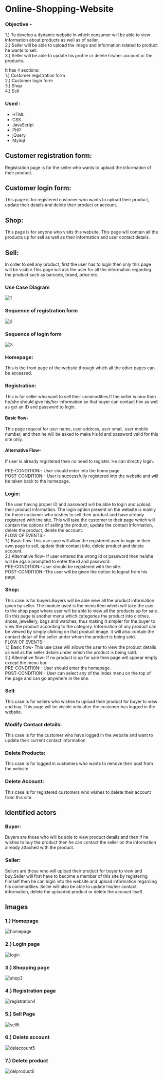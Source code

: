 # Online-Shopping-Website
### Objective - 
1.) To develop a dynamic website in which consumer will be able to view information about products as well as of seller.<br /> 
2.) Seller will be able to upload the image and information related to product he wants to sell. <br />
3.) Seller will be able to update his profile or delete his/her account or the products.<br />

It has 4 sections: <br />
 1.) Customer registration form <br />
 2.) Customer login form <br />
 3.) Shop <br />
 4.) Sell 
 
 ### Used :
 - HTML<br />
 - CSS<br />
 - JavaScript<br />
 - PHP<br />
 - jQuery<br />
 - MySql<br />

## Customer registration form: 
Registration page is for the seller who wants to upload the information of their product. 
## Customer login form:
This page is for registered customer who wants to upload their product, update their details and delete their product or account. 
## Shop: 
This page is for anyone who visits this website. This page will contain all the products up for sell as well as their information and user contact details. 
## Sell:
In order to sell any product, first the user has to login then only this page will be visible.This page will ask the user for all the information regarding the product such as barcode, brand, price etc.

### Use Case Diagram 
![1](https://user-images.githubusercontent.com/34748358/36067276-e9932510-0e87-11e8-9278-60604ab39f6e.png)

### Sequence of registration form
![2](https://user-images.githubusercontent.com/34748358/36067326-ac9773d6-0e88-11e8-8015-c83516490d38.png)

### Sequence of login form
![3](https://user-images.githubusercontent.com/34748358/36067325-ac8b47b4-0e88-11e8-8bd4-49fd8922d197.png)

### Homepage:
This is the front page of the website through which all the other pages can be accessed.
###  Registration:
This is for seller who want to sell their commodities.If the seller is new then he/she should give his/her information so that buyer can contact him as well as get an ID and password to login.  
#### Basic flow- 
This page request for user name, user address, user email, user mobile number, and then he will be asked to make his id and password valid for this site only.
#### Alternative Flow- 
If user is already registered then no need to register. He can directly login.      <br />      

PRE-CONDITION:- User should enter into the home page.              <br />
POST-CONDITION:- User is successfully registered into the website and will be taken back to the homepage.<br />

### Login:
The user having proper ID and password will be able to login and upload their product information. The login option present on the website is mainly for those customer who wishes to sell their product and have already registered with the site. This will take the customer to their page which will contain the options of selling the product, update the contact information, delete the product, delete the account. <br />
FLOW OF EVENTS:- <br />
1.) Basic flow-This use case will allow the registered user to login in their own page to sell, update their contact info, delete product and delete account. <br />
2.) Alternative flow- If user entered the wrong id or password then he/she will be again prompted to enter the id and password.<br />
PRE-CONDITION:-User should be registered with the site. <br />
POST-CONDITION:-The user will be given the option to logout from his page.<br />

### Shop:
This case is for buyers.Buyers will be able view all the product information given by seller. The module used is the menu item which will take the user to the shop page where user will be able to view all the products up for sale. On this page is another menu which categories the product into clothes, shoes, jewellery, bags and watches, thus making it simpler for the buyer to view the product according to the category. Information of any product can be viewed by simply clicking on that product image. It will also contain the contact detail of the seller under whom the product is being sold. <br />
FLOW OF EVENTS:- <br />
1.) Basic flow- This use case will allows the user to view the product details as well as the seller details under which the product is being sold.<br />
2.) Alternative flow- If no product is up for sale then page will appear empty except the menu bar.<br />
PRE-CONDITION:- User should enter the homepage. <br />
POST-CONDITION:- User can select any of the index menu on the top of the page and can go anywhere in the site. <br />

### Sell:
This case is for sellers who wishes to upload their product for buyer to view and buy. This page will be visible only after the customer has logged in the website. 
### Modify Contact details: 
This case is for the customer who have logged in the website and want to update their current contact information. 
### Delete Products: 
This case is for logged in customers who wants to remove their post from the website. 
### Delete Account: 
This case is for registered customers who wishes to delete their account from this site. 

## Identified actors 
### Buyer:
Buyers are those who will be able to view product details and then if he wishes to buy the product then he can contact the seller on the information already attached with the product. 
### Seller:
Sellers are those who will upload their product for buyer to view and buy.Seller will first have to become a member of this site by registering himself then he can login into the website and upload information regarding his commodities. Seller will also be able to update his/her contact information, delete the uploaded product or delete the account itself.

## Images
### 1.) Homepage
![homepage](https://user-images.githubusercontent.com/34748358/36067324-ac7e6814-0e88-11e8-884c-317761fa9293.png)
### 2.) Login page
![login](https://user-images.githubusercontent.com/34748358/36067323-ac751afc-0e88-11e8-8611-7b0a46802d4f.png)
### 3.) Shopping page
![shop3](https://user-images.githubusercontent.com/34748358/36067322-ac6b46b2-0e88-11e8-8ed7-89f5a53b8547.png)
### 4.) Registration page
![registration4](https://user-images.githubusercontent.com/34748358/36067321-ac6166d8-0e88-11e8-86b3-266aab8d646a.png)
### 5.) Sell Page
![sell5](https://user-images.githubusercontent.com/34748358/36067320-ac5800d4-0e88-11e8-94cf-ecc35411e5be.png)
### 6.) Delete account
![delaccount5](https://user-images.githubusercontent.com/34748358/36067319-ac49cf50-0e88-11e8-927b-5ae75eea8b1b.png)
### 7.) Delete product
![delproduct6](https://user-images.githubusercontent.com/34748358/36067318-ac3df5e0-0e88-11e8-96ba-91d8ec9052e4.png)










